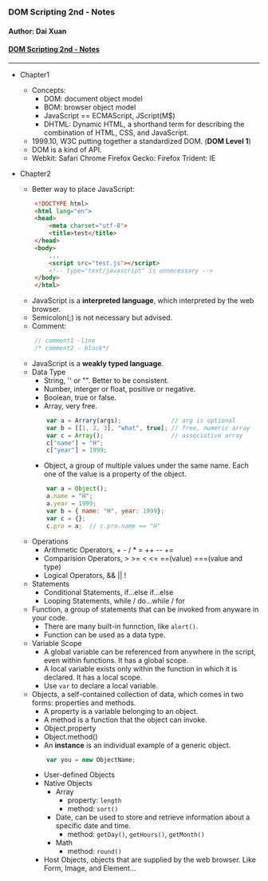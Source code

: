 ### DOM Scripting 2nd  -  Notes
#### Author: Dai Xuan
#### [DOM Scripting 2nd - Notes](https://www.zybuluo.com/daixuan1996/note/77428)
---

- Chapter1

    - Concepts:
        - DOM: document object model
        - BOM: browser object model
        - JavaScript == ECMAScript, JScript(M$)
        - DHTML: Dynamic HTML, a shorthand term for describing the combination of HTML, CSS, and JavaScript.
    - 1999.10, W3C putting together a standardized DOM. (**DOM Level 1**)
    - DOM is a kind of API.
    - Webkit: Safari Chrome Firefox
      Gecko: Firefox
      Trident: IE

- Chapter2

    - Better way to place JavaScript:
    ```html
        <!DOCTYPE html>
        <html lang="en">
        <head>
            <meta charset="utf-8">
            <title>test</title>
        </head>
        <body>
            ...
            <script src="test.js"></script>
            <!-- type="text/javascript" is unnecessary -->
        </body>
        </html>
    ```
    - JavaScript is a **interpreted language**, which interpreted by the web browser.
    - Semicolon(;) is not necessary but advised.
    - Comment:
    ```JavaScript
        // comment1 -line
        /* comment2 - block*/
    ```
    - JavaScript is a **weakly typed language**.
    - Data Type
        - String, '' or "". Better to be consistent.
        - Number, interger or float, positive or negative.
        - Boolean, true or false.
        - Array, very free.
        ```JavaScript
            var a = Arrary(args);              // arg is optional
            var b = [[1, 2, 3], "what", true]; // free, numeric array
            var c = Array();                   // associative array
            c["name"] = "H";
            c["year"] = 1999;
        ```
        - Object, a group of multiple values under the same name. Each one of the value is a property of the object.
        ```JavaScript
            var a = Object();
            a.name = "H";
            a.year = 1999;
            var b = { name: "H", year: 1999};
            var c = {};
            c.pro = a;  // c.pro.name == "H"
        ```
    - Operations
        - Arithmetic Operators,  + - / * = ++ -- +=
        - Comparision Operators, > >= < <= ==(value) ===(value and type)
        - Logical Operators,     && || !
    - Statements
        - Conditional Statements, if...else if...else
        - Looping Statements, while / do...while / for
    - Function, a group of statements that can be invoked from anyware in your code.
        - There are many built-in funnction, like `alert()`.
        - Function can be used as a data type.
    - Variable Scope
        - A global variable can be referenced from anywhere in the script, even within functions. It has a global scope.
        - A local variable exists only within the function in which it is declared. It has a local scope.
        - Use `var` to declare a local variable.
    - Objects, a self-contained collection of data, which comes in two forms: properties and methods.
        - A property is a variable belonging to an object.
        - A method is a function that the object can invoke.
        - Object.property
        - Object.method()
        - An **instance** is an individual example of a generic object.
        ```JavaScript
            var you = new ObjectName;
        ```
        - User-defined Objects
        - Native Objects
            - Array
                - property: `length`
                - method:   `sort()`
            - Date, can be used to store and retrieve information about a specific date and time.
                - method: `getDay()`, `getHours()`, `getMonth()`
            - Math
                - method: `round()`
        - Host Objects, objects that are supplied by the web browser. Like Form, Image, and Element...

